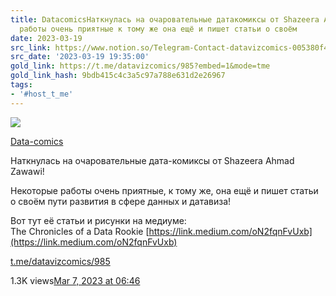 ```yaml
---
title: DatacomicsНаткнулась на очаровательные датакомиксы от Shazeera Ahmad Zawawi   Некоторые
  работы очень приятные к тому же она ещё и пишет статьи о своём
date: 2023-03-19
src_link: https://www.notion.so/Telegram-Contact-datavizcomics-005380f4f0c54767888d0a260b7c8459
src_date: '2023-03-19 19:35:00'
gold_link: https://t.me/datavizcomics/985?embed=1&mode=tme
gold_link_hash: 9bdb415c4c3a5c97a788e631d2e26967
tags:
- '#host_t_me'
---
```




[*![](https://cdn4.cdn-telegram.org/file/ZYrUawaBV9xMsxbpRiA0Lxtn-fvEnGKGrXDCbOsObmSZLllwcLxGlwZ27Yyl5K9oaqQyoGZjb491_exHYLNclBnIT-UHgwzxShVioT6GFiZKULXgZKgfM0VgeBljLPYBzqZznRTL4OYvxnkqclpYUEBCISQSqsEYmZQ7RGlSUBNlR55tgLVtd0eyPFLmgLPkAhMcPnHprXaNMJ70LfHJUg8U6wrc92OzHQaPzA9oQsT0HRpcH_1_U0G8IZx7IIDkIWaqYFCGLrpIzelJDEhJNw7Bu3RweMbXKhVPEqZoEVMvRvJzPf-j0vau7mlG4KUsKhpEigRsavCoq0t3m5TtOw.jpg)*](https://t.me/datavizcomics)



[Data-comics](https://t.me/datavizcomics)

Наткнулась на очаровательные дата-комиксы от Shazeera Ahmad Zawawi!   
  
Некоторые работы очень приятные, к тому же, она ещё и пишет статьи о своём пути развития в сфере данных и датавиза!   
  
Вот тут её статьи и рисунки на медиуме:  
The Chronicles of a Data Rookie [https://link.medium.com/oN2fqnFvUxb](https://link.medium.com/oN2fqnFvUxb)

[t.me/datavizcomics/985](https://t.me/datavizcomics/985)

1.3K views[Mar 7, 2023 at 06:46](https://t.me/datavizcomics/985)